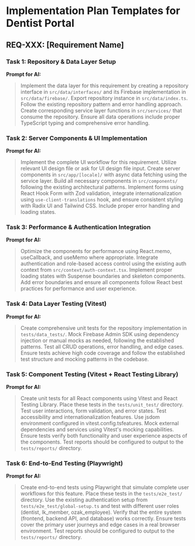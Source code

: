 # Implementation Plan Templates for Dentist Portal

## REQ-XXX: [Requirement Name]

### Task 1: Repository & Data Layer Setup
**Prompt for AI:**
> Implement the data layer for this requirement by creating a repository interface in `src/data/interfaces/` and its Firebase implementation in `src/data/firebase/`. Export repository instance in `src/data/index.ts`. Follow the existing repository pattern and error handling approach. Create corresponding service layer functions in `src/services/` that consume the repository. Ensure all data operations include proper TypeScript typing and comprehensive error handling.

### Task 2: Server Components & UI Implementation
**Prompt for AI:**
> Implement the complete UI workflow for this requirement. Utilize relevant UI design file or ask for UI design file input. Create server components in `src/app/[locale]/` with async data fetching using the service layer. Build all necessary components in `src/components/` following the existing architectural patterns. Implement forms using React Hook Form with Zod validation, integrate internationalization using `use-client-translations` hook, and ensure consistent styling with Radix UI and Tailwind CSS. Include proper error handling and loading states.

### Task 3: Performance & Authentication Integration
**Prompt for AI:**
> Optimize the components for performance using React.memo, useCallback, and useMemo where appropriate. Integrate authentication and role-based access control using the existing auth context from `src/context/auth-context.tsx`. Implement proper loading states with Suspense boundaries and skeleton components. Add error boundaries and ensure all components follow React best practices for performance and user experience.

### Task 4: Data Layer Testing (Vitest)
**Prompt for AI:**
> Create comprehensive unit tests for the repository implementation in `tests/data_tests/`. Mock Firebase Admin SDK using dependency injection or manual mocks as needed, following the established patterns. Test all CRUD operations, error handling, and edge cases. Ensure tests achieve high code coverage and follow the established test structure and mocking patterns in the codebase.

### Task 5: Component Testing (Vitest + React Testing Library)
**Prompt for AI:**
> Create unit tests for all React components using Vitest and React Testing Library. Place these tests in the `tests/unit_test/` directory. Test user interactions, form validation, and error states. Test accessibility amd internationalization features. Use jsdom environment configured in vitest.config.tsfeatures. Mock external dependencies and services using Vitest's mocking capabilities. Ensure tests verify both functionality and user experience aspects of the components. Test reports should be configured to output to the `tests/reports/` directory.

### Task 6: End-to-End Testing (Playwright)
**Prompt for AI:**
> Create end-to-end tests using Playwright that simulate complete user workflows for this feature. Place these tests in the `tests/e2e_test/` directory. Use the existing authentication setup from `tests/e2e_test/global-setup.ts` and test with different user roles (dentist, lk_member, ozak_employee). Verify that the entire system (frontend, backend API, and database) works correctly. Ensure tests cover the primary user journeys and edge cases in a real browser environment. Test reports should be configured to output to the `tests/reports/` directory.
